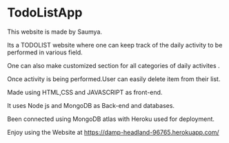# TodoListApp
This website is made by Saumya.

Its a TODOLIST website where one can keep track of the daily activity to be performed in various field.

One can also make customized section for all categories of daily activites .

Once activity is being performed.User can easily delete item from their list.

Made using HTML,CSS and JAVASCRIPT as front-end.

It uses Node js and MongoDB as Back-end and databases.

Been connected using MongoDB atlas with Heroku used for deployment.

Enjoy using the Website at https://damp-headland-96765.herokuapp.com/

